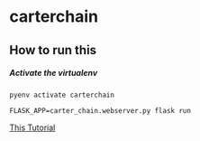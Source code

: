 # carterchain

## How to run this

##### Activate the virtualenv
`pyenv activate carterchain`

`FLASK_APP=carter_chain.webserver.py flask run`

[This Tutorial]("https://medium.com/crypto-currently/lets-build-the-tiniest-blockchain-e70965a248b")
